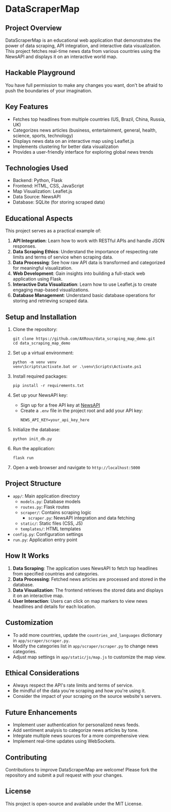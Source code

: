 # DataScraperMap

## Project Overview

DataScraperMap is an educational web application that demonstrates the power of data scraping, API integration, and interactive data visualization. This project fetches real-time news data from various countries using the NewsAPI and displays it on an interactive world map.

## Hackable Playground

You have full permission to make any changes you want, don't be afraid to push the boundaries of your imagination.

## Key Features

- Fetches top headlines from multiple countries (US, Brazil, China, Russia, UK)
- Categorizes news articles (business, entertainment, general, health, science, sports, technology)
- Displays news data on an interactive map using Leaflet.js
- Implements clustering for better data visualization
- Provides a user-friendly interface for exploring global news trends

## Technologies Used

- Backend: Python, Flask
- Frontend: HTML, CSS, JavaScript
- Map Visualization: Leaflet.js
- Data Source: NewsAPI
- Database: SQLite (for storing scraped data)

## Educational Aspects

This project serves as a practical example of:

1. **API Integration**: Learn how to work with RESTful APIs and handle JSON responses.
2. **Data Scraping Ethics**: Understand the importance of respecting rate limits and terms of service when scraping data.
3. **Data Processing**: See how raw API data is transformed and categorized for meaningful visualization.
4. **Web Development**: Gain insights into building a full-stack web application using Flask.
5. **Interactive Data Visualization**: Learn how to use Leaflet.js to create engaging map-based visualizations.
6. **Database Management**: Understand basic database operations for storing and retrieving scraped data.

## Setup and Installation

1. Clone the repository:
   ```
   git clone https://github.com/AXRoux/data_scraping_map_demo.git
   cd data_scraping_map_demo
   ```

2. Set up a virtual environment:
   ```
   python -m venv venv
   venv\Scripts\activate.bat or .\venv\Scripts\Activate.ps1
   ```

3. Install required packages:
   ```
   pip install -r requirements.txt
   ```

4. Set up your NewsAPI key:
   - Sign up for a free API key at [NewsAPI](https://newsapi.org/)
   - Create a `.env` file in the project root and add your API key:
     ```
     NEWS_API_KEY=your_api_key_here
     ```

5. Initialize the database:
   ```
   python init_db.py
   ```

6. Run the application:
   ```
   flask run
   ```

7. Open a web browser and navigate to `http://localhost:5000`

## Project Structure

- `app/`: Main application directory
  - `models.py`: Database models
  - `routes.py`: Flask routes
  - `scraper/`: Contains scraping logic
    - `scraper.py`: NewsAPI integration and data fetching
  - `static/`: Static files (CSS, JS)
  - `templates/`: HTML templates
- `config.py`: Configuration settings
- `run.py`: Application entry point

## How It Works

1. **Data Scraping**: The application uses NewsAPI to fetch top headlines from specified countries and categories.
2. **Data Processing**: Fetched news articles are processed and stored in the database.
3. **Data Visualization**: The frontend retrieves the stored data and displays it on an interactive map.
4. **User Interaction**: Users can click on map markers to view news headlines and details for each location.

## Customization

- To add more countries, update the `countries_and_languages` dictionary in `app/scraper/scraper.py`.
- Modify the categories list in `app/scraper/scraper.py` to change news categories.
- Adjust map settings in `app/static/js/map.js` to customize the map view.

## Ethical Considerations

- Always respect the API's rate limits and terms of service.
- Be mindful of the data you're scraping and how you're using it.
- Consider the impact of your scraping on the source website's servers.

## Future Enhancements

- Implement user authentication for personalized news feeds.
- Add sentiment analysis to categorize news articles by tone.
- Integrate multiple news sources for a more comprehensive view.
- Implement real-time updates using WebSockets.

## Contributing

Contributions to improve DataScraperMap are welcome! Please fork the repository and submit a pull request with your changes.

## License

This project is open-source and available under the MIT License.

